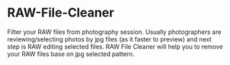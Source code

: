 # RAW-File-Cleaner
Filter your RAW files from photography session.
Usually photographers are reviewing/selecting photos by jpg files (as it faster to preview) and next step is RAW editing selected files. 
RAW File Cleaner will help you to remove your RAW files base on jpg selected pattern.
